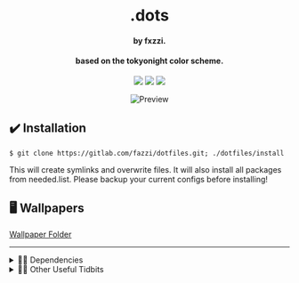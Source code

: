 <h1 align="center">.dots</h1>
<h4 align="center">by fxzzi.</h4>
<h4 align="center">based on the tokyonight color scheme.</h4>

<p align="center">
    <a href="https://github.com/fxzzi/.dots/stargazers"><img src="https://img.shields.io/github/stars/fxzzi/.dots?colorA=1a1b26&colorB=7aa2f7&style=for-the-badge&logo=starship"></a>
    <a href="https://github.com/fxzzi/.dots/network/members"><img src="https://img.shields.io/github/forks/fxzzi/.dots?colorA=1a1b26&colorB=7aa2f7&style=for-the-badge&logo=github"></a>
    <a href="https://github.com/fxzzi/.dots/network/members"><img src="https://img.shields.io/badge/Works%20on%20my%20Machine-Works%20On%20My%20Machine?colorA=1a1b26&colorB=7aa2f7&style=for-the-badge&logo=egghead"></a>
</p>
<p align="center">
  <img src="preview.png" alt="Preview"/>
</p>

## ✔️ Installation

```
$ git clone https://gitlab.com/fazzi/dotfiles.git; ./dotfiles/install
```
This will create symlinks and overwrite files. It will also install all packages from needed.list. Please backup your current configs before installing!

## 🖥️ Wallpapers

[Wallpaper Folder](https://gitlab.com/fazzi/dotfiles/-/tree/main/walls "walls folder") 

---

<details>
  <summary>👨‍💻 Dependencies</summary>
  
[bspwm](https://github.com/baskerville/bspwm "bspwm on GitHub")

[sxhkd](https://github.com/baskerville/sxhkd "sxhkd on GitHub")

[Kitty](https://github.com/kovidgoyal/kitty "Kitty on GitHub")

[Cava](https://github.com/karlstav/cava "Cava on GitHub")

[Polybar](https://github.com/polybar/polybar)

[picom-jonaburg](https://github.com/jonaburg/picom "jonaburg's fork of Picom on GitHub")

[rofi](https://github.com/davatorium/rofi "rofi on GitHub")

[xidlehook](https://github.com/jD91mZM2/xidlehook "xidlehook on github")

[Dunst](https://github.com/dunst-project/dunst "Dunst on GitHub")

[i3-volume](https://github.com/hastinbe/i3-volume "i3-volume on GitHub")

[zsh](https://www.zsh.org/ "zsh")

[zgenom](https://github.com/jandamm/zgenom "zgenom")

</details>

<details>
  <summary>👩‍💻 Other Useful Tidbits</summary>
  
[rsClock](https://github.com/valebes/rsClock "rsClock on GitHub")

[Firefox](https://www.mozilla.org/en-GB/firefox/new/ "firefox")

</details>
